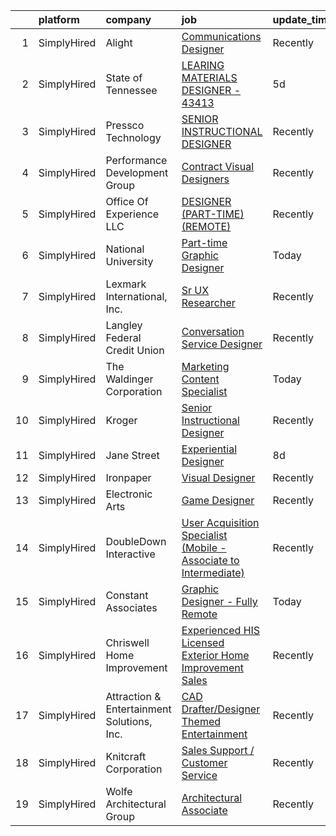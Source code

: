 

|    | platform    | company                                    | job                                                                                                                                                                               | update_time   | location         |
|---:|:------------|:-------------------------------------------|:----------------------------------------------------------------------------------------------------------------------------------------------------------------------------------|:--------------|:-----------------|
|  1 | SimplyHired | Alight                                     | [Communications Designer](https://www.simplyhired.com/job/vuSuXiUvKoHfhpGUq4uEMjzJ1P39rqX8HeXkz0WZWVHC9E7Vzof3uw?q=interactive+designer)                                          | Recently      | Remote           |
|  2 | SimplyHired | State of Tennessee                         | [LEARING MATERIALS DESIGNER - 43413](https://www.simplyhired.com/job/HpXnEoTUz1t5heTs9ehRb4I7F_RooWunaNHk5VIYg0q3niWhr6MwGQ?q=interactive+designer)                               | 5d            | Tennessee        |
|  3 | SimplyHired | Pressco Technology                         | [SENIOR INSTRUCTIONAL DESIGNER](https://www.simplyhired.com/job/vuig5BCFtHhgiPcVZHOUFiKr3KPq73qyyKgP8j90b4JQ-jlTGzhxYQ?q=interactive+designer)                                    | Recently      | Solon, OH        |
|  4 | SimplyHired | Performance Development Group              | [Contract Visual Designers](https://www.simplyhired.com/job/fKApVAQm6pC-RkukLrfJpCvs9VjOIjeXCqKtKY2Z8M2USso8CbjSJA?q=interactive+designer)                                        | Recently      | Remote           |
|  5 | SimplyHired | Office Of Experience LLC                   | [DESIGNER (PART-TIME) (REMOTE)](https://www.simplyhired.com/job/yUtNm7aP5k7lf3a27Q4KIbyvuM9A7WQE2tgKPjPrP4xRwKfFS33ECw?q=interactive+designer)                                    | Recently      | Chicago, IL      |
|  6 | SimplyHired | National University                        | [Part-time Graphic Designer](https://www.simplyhired.com/job/taoBvad2seXtU6FbefWLc_E8XTZ8SZ1sZx-LAJZO-G-oHU4afZsd0Q?q=interactive+designer)                                       | Today         | Remote           |
|  7 | SimplyHired | Lexmark International, Inc.                | [Sr UX Researcher](https://www.simplyhired.com/job/0onL9VxxXQ_7rcfxaMvdo8OQ9y_5Srha0mexhBhixmfbFggc2yOXQw?q=interactive+designer)                                                 | Recently      | Lexington, KY    |
|  8 | SimplyHired | Langley Federal Credit Union               | [Conversation Service Designer](https://www.simplyhired.com/job/Fb3buihtffxd4qgDCLqiEFdEFznwp3Tjxabl2VnRGYC_ue0VrCQflw?q=interactive+designer)                                    | Recently      | Newport News, VA |
|  9 | SimplyHired | The Waldinger Corporation                  | [Marketing Content Specialist](https://www.simplyhired.com/job/cL_d_3B6pHTUUb94-sbrjBqFgU65MQDEKt0yNVoizNG6EomDRlbIdA?q=interactive+designer)                                     | Today         | Des Moines, IA   |
| 10 | SimplyHired | Kroger                                     | [Senior Instructional Designer](https://www.simplyhired.com/job/kTh193d5hoh7SKCK6mhaKCtbUbfdwJasqajHTnFdfxmptzCHxRkCNQ?q=interactive+designer)                                    | Recently      | Remote           |
| 11 | SimplyHired | Jane Street                                | [Experiential Designer](https://www.simplyhired.com/job/Ln25hpvldC3Me2O9aztpRbzdApGDELZVdfC4tkHz2KFsBGEvJC5Plw?q=interactive+designer)                                            | 8d            | New York, NY     |
| 12 | SimplyHired | Ironpaper                                  | [Visual Designer](https://www.simplyhired.com/job/1SkM6x3r4U5o5UTjKxdqvY-PSaFYbXUh9GChbhyI6oRMh9OnvH66vA?q=interactive+designer)                                                  | Recently      | Remote           |
| 13 | SimplyHired | Electronic Arts                            | [Game Designer](https://www.simplyhired.com/job/AX4NL_G4CRnImIB2rQQmxHaxv_Mz1zkP2xik4s502GuvVMUChEQoyw?q=interactive+designer)                                                    | Recently      | Pennsylvania     |
| 14 | SimplyHired | DoubleDown Interactive                     | [User Acquisition Specialist (Mobile - Associate to Intermediate)](https://www.simplyhired.com/job/Ty_EFUrSNlw6M61lfXWt7RaoeIyuXUe7BrITLFNSeWGIoRth5chkXg?q=interactive+designer) | Recently      | Seattle, WA      |
| 15 | SimplyHired | Constant Associates                        | [Graphic Designer - Fully Remote](https://www.simplyhired.com/job/pGZ802ukUk2hxINN2KiJxe9C5kwg1sb3zdM-0Vps48YVrTOVBeA7Cg?q=interactive+designer)                                  | Today         | Remote           |
| 16 | SimplyHired | Chriswell Home Improvement                 | [Experienced HIS Licensed Exterior Home Improvement Sales](https://www.simplyhired.com/job/WjwlBHMG4J3lFpdiZ-1UQYsY5BAPPCdBrewM7GSnPuHR8hN9TvSdWQ?q=interactive+designer)         | Recently      | Sacramento, CA   |
| 17 | SimplyHired | Attraction & Entertainment Solutions, Inc. | [CAD Drafter/Designer Themed Entertainment](https://www.simplyhired.com/job/E0WJwwj7VVt2lIta75oy6IPfnVJR4mGdwu368LxDedq8BsarGOJICQ?q=interactive+designer)                        | Recently      | Jacksonville, FL |
| 18 | SimplyHired | Knitcraft Corporation                      | [Sales Support / Customer Service](https://www.simplyhired.com/job/GviLAsPxNswZpiO0eHpDSRljiti6j75qYhf_dnBvAMetwMYP0SCxcw?q=interactive+designer)                                 | Recently      | Winona, MN       |
| 19 | SimplyHired | Wolfe Architectural Group                  | [Architectural Associate](https://www.simplyhired.com/job/H13gEka9RJVDtlZ39-1dUF2W9CCPlI0-66rVDAzQuX8eJFKtnUIRFA?q=interactive+designer)                                          | Recently      | Spokane, WA      |